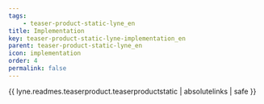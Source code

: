 ```yaml
---
tags: 
    - teaser-product-static-lyne_en
title: Implementation
key: teaser-product-static-lyne-implementation_en
parent: teaser-product-static-lyne_en
icon: implementation
order: 4
permalink: false  
---
```

{{ lyne.readmes.teaserproduct.teaserproductstatic | absolutelinks | safe }}


